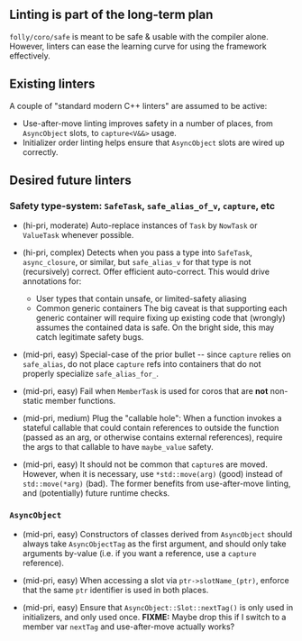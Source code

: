 ## Linting is part of the long-term plan

`folly/coro/safe` is meant to be safe & usable with the compiler alone.
However, linters can ease the learning curve for using the framework effectively.

## Existing linters

A couple of "standard modern C++ linters" are assumed to be active:
  - Use-after-move linting improves safety in a number of places, from
    `AsyncObject` slots, to `capture<V&&>` usage.
  - Initializer order linting helps ensure that `AsyncObject` slots are wired up
    correctly.

## Desired future linters

### Safety type-system: `SafeTask`, `safe_alias_of_v`, `capture`, etc

  - (hi-pri, moderate) Auto-replace instances of `Task` by `NowTask` or
    `ValueTask` whenever possible.

  - (hi-pri, complex) Detects when you pass a type into `SafeTask`,
    `async_closure`, or similar, but `safe_alias_v` for that type is not
    (recursively) correct. Offer efficient auto-correct.  This would drive
    annotations for:
      * User types that contain unsafe, or limited-safety aliasing
      * Common generic containers
    The big caveat is that supporting each generic container will require
    fixing up existing code that (wrongly) assumes the contained data is
    safe.  On the bright side, this may catch legitimate safety bugs.

  - (mid-pri, easy) Special-case of the prior bullet -- since `capture`
    relies on `safe_alias`, do not place `capture` refs into containers
    that do not properly specialize `safe_alias_for_`.

  - (mid-pri, easy) Fail when `MemberTask` is used for coros that are
    **not** non-static member functions.

  - (mid-pri, medium) Plug the "callable hole": When a function invokes a
    stateful callable that could contain references to outside the function
    (passed as an arg, or otherwise contains external references),
    require the args to that callable to have `maybe_value` safety.

  - (mid-pri, easy) It should not be common that `capture`s are moved.
    However, when it is necessary, use `*std::move(arg)` (good) instead of
    `std::move(*arg)` (bad).  The former benefits from use-after-move
    linting, and (potentially) future runtime checks.

### `AsyncObject`

  - (mid-pri, easy) Constructors of classes derived from `AsyncObject`
    should always take `AsyncObjectTag` as the first argument, and should
    only take arguments by-value (i.e.  if you want a reference, use a
    `capture` reference).

  - (mid-pri, easy) When accessing a slot via `ptr->slotName_(ptr)`, enforce
    that the same `ptr` identifier is used in both places.

  - (mid-pri, easy) Ensure that `AsyncObject::Slot::nextTag()` is only
    used in initializers, and only used once.
    **FIXME:** Maybe drop this if I switch to a member var `nextTag` and
    use-after-move actually works?
